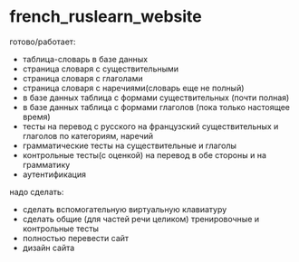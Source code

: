 # french_ruslearn_website
готово/работает:
- таблица-словарь в базе данных
- страница словаря с существительными
- страница словаря с глаголами
- страница словаря с наречиями(словарь еще не полный)
- в базе данных таблица с формами существительных (почти полная)
- в базе данных таблица с формами глаголов (пока только настоящее время)
- тесты на перевод с русского на французский существительных и глаголов по категориям, наречий
- грамматические тесты на существительные и глаголы
- контрольные тесты(с оценкой) на перевод в обе стороны и на грамматику
- аутентификация

надо сделать:
- сделать вспомогательную виртуальную клавиатуру
- сделать общие (для частей речи целиком) тренировочные и контрольные тесты
- полностью перевести сайт
- дизайн сайта
